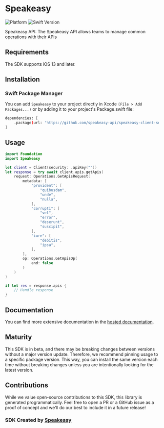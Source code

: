 # Speakeasy

![Platform](https://img.shields.io/badge/Platform-iOS-lightgray)
![Swift Version](https://img.shields.io/badge/Swift-5.6-orange.svg)

Speakeasy API: The Speakeasy API allows teams to manage common operations with their APIs

## Requirements

The SDK supports iOS 13 and later.

<!-- Start SDK Installation -->
## Installation

### Swift Package Manager

You can add `Speakeasy` to your project directly in Xcode `(File > Add Packages...)` or by adding it to your project's Package.swift file:

```bash
dependencies: [
    .package(url: "https://github.com/speakeasy-api/speakeasy-client-sdk-swift", .upToNextMajor(from: "0.3.0"))
]
```

<!-- End SDK Installation -->

## Usage

<!-- Start SDK Example Usage -->
```swift
import Foundation
import Speakeasy

let client = Client(security: .apiKey(""))
let response = try await client.apis.getApis(
    request: Operations.GetApisRequest(
        metadata: [
            "provident": [
                "quibusdam",
                "unde",
                "nulla",
            ], 
            "corrupti": [
                "vel",
                "error",
                "deserunt",
                "suscipit",
            ], 
            "iure": [
                "debitis",
                "ipsa",
            ], 
        ], 
        op: Operations.GetApisOp(
            and: false
        )
    )
)

if let res = response.apis {
    // Handle response
}

```
<!-- End SDK Example Usage -->

## Documentation

You can find more extensive documentation in the [hosted documentation](https://reimagined-adventure-35135j9.pages.github.io/documentation/speakeasy).

## Maturity

This SDK is in beta, and there may be breaking changes between versions without a major version update. Therefore, we recommend pinning usage
to a specific package version. This way, you can install the same version each time without breaking changes unless you are intentionally
looking for the latest version.

## Contributions

While we value open-source contributions to this SDK, this library is generated programmatically.
Feel free to open a PR or a GitHub issue as a proof of concept and we'll do our best to include it in a future release!

### SDK Created by [Speakeasy](https://docs.speakeasyapi.dev/docs/using-speakeasy/client-sdks)
